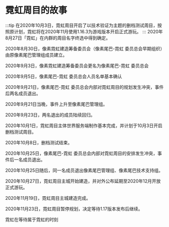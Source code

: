 # 霓虹周目的故事

:::tip
在2020年10月3日，霓虹周目开启了以技术验证为主题的删档测试周目，按照原计划，霓虹将在2020年11月使用1.16.3为游戏版本开启正式游玩。
:::
2020年8月27日「霓虹」在内群的周目名字终选中得到确定。

2020年8月30日，像素霓虹建造筹备委员会（像素尾巴-霓虹 委员总会早期组织）由原像素尾巴管理组成员建立。

2020年9月3日，像素霓虹建造筹备委员会更名为像素尾巴-霓虹 委员总会

2020年9月5日，像素尾巴-霓虹 委员总会人员名单基本确认

2020年9月21日，像素尾巴-霓虹 委员总会内部对霓虹周目的规划发生冲突，事件后两名成员退出。

2020年9月21日当晚，事件上升至像素尾巴管理组。

2020年9月23日，两名退出的成员陆续回归。

2020年10月1日，霓虹周目主体世界服务端制作基本完成，并计划于10月3日开启删档测试周目。

2020年10月8日，删档测试结束。

2020年10月25日，像素尾巴-霓虹 委员总会内部对霓虹周目的安排发生冲突，事件后一名成员退出。

2020年10月25日随后，同一名成员退出像素尾巴管理组、像素尾巴技术支持组。

2020年10月27日，霓虹周目主城开始建造，并对外公布延期至2020年12月开放正式游玩。

2020年11月19日，霓虹周目主城建造完成。

2020年11月23日，霓虹周目暂停规划，决定等待1.17版本发布后继续。

霓虹在等待属于霓虹的时刻
